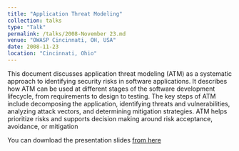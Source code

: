 ```yaml
---
title: "Application Threat Modeling"
collection: talks
type: "Talk"
permalink: /talks/2008-November 23.md
venue: "OWASP Cincinnati, OH, USA"
date: 2008-11-23
location: "Cincinnati, Ohio"
---
```

This document discusses application threat modeling (ATM) as a systematic approach to identifying security risks in software applications. It describes how ATM can be used at different stages of the software development lifecycle, from requirements to design to testing. The key steps of ATM include decomposing the application, identifying threats and vulnerabilities, analyzing attack vectors, and determining mitigation strategies. ATM helps prioritize risks and supports decision making around risk acceptance, avoidance, or mitigation  

You can download the presentation slides [from here](https://www.slideshare.net/slideshow/application-threat-modeling-presentation/781073) 

